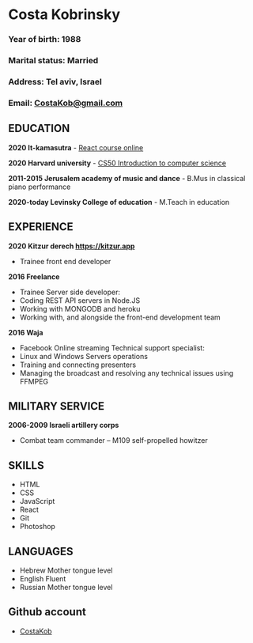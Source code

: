 # Costa Kobrinsky

### Year of birth: 1988
### Marital status: Married
### Address:  Tel aviv, Israel
### Email: CostaKob@gmail.com
 
## EDUCATION
**2020 It-kamasutra** - [React course online](https://github.com/CostaKob/socialReactProject)

**2020 Harvard university** - [CS50 Introduction to computer science](https://github.com/CostaKob/introduction-to-computer-science)

**2011-2015	Jerusalem academy of music and dance** - B.Mus in classical piano performance

**2020-today Levinsky College of education** - M.Teach in education
 
## EXPERIENCE

**2020 Kitzur derech https://kitzur.app**
* Trainee front end developer

**2016 Freelance**
* Trainee Server side developer:
* Coding REST API servers in Node.JS
* Working with MONGODB and heroku
* Working with, and alongside the front-end development team 

**2016 Waja**
* Facebook Online streaming Technical support specialist:
* Linux and Windows Servers operations 
* Training and connecting presenters 
* Managing the broadcast and resolving any technical issues using FFMPEG  

## MILITARY SERVICE 
**2006-2009	Israeli artillery corps**
* Combat team commander – M109 self-propelled howitzer

## SKILLS
* HTML
* CSS
* JavaScript
* React
* Git
* Photoshop

## LANGUAGES 
* Hebrew 	Mother tongue level
* English		Fluent
* Russian		Mother tongue level

## Github account
* [CostaKob](https://github.com/CostaKob)

